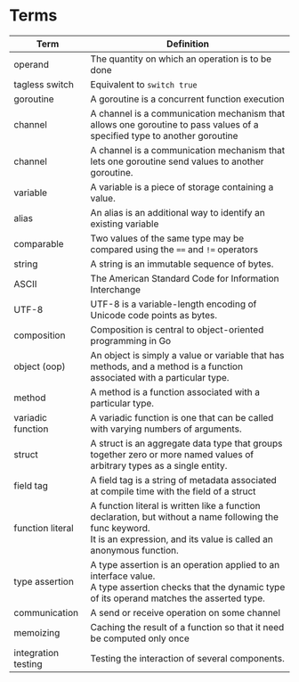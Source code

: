 # Terms


|        Term         |                                                                                     Definition                                                                                      |
| ------------------- | ----------------------------------------------------------------------------------------------------------------------------------------------------------------------------------- |
| operand             | The quantity on which an operation is to be done                                                                                                                                    |
| tagless switch      | Equivalent to `switch true`                                                                                                                                                         |
| goroutine           | A goroutine is a concurrent function execution                                                                                                                                      |
| channel             | A channel is a communication mechanism that allows one goroutine to pass values of a specified type to another goroutine                                                            |
| channel             | A channel is a communication mechanism that lets one goroutine send values to another goroutine.                                                                                    |
| variable            | A variable is a piece of storage containing a value.                                                                                                                                |
| alias               | An alias is an additional way to identify an existing variable                                                                                                                      |
| comparable          | Two values of the same type may be compared using the `==` and `!=` operators                                                                                                       |
| string              | A string is an immutable sequence of bytes.                                                                                                                                         |
| ASCII               | The American Standard Code for Information Interchange                                                                                                                              |
| UTF-8               | UTF-8 is a variable-length encoding of Unicode code points as bytes.                                                                                                                |
| composition         | Composition is central to object-oriented programming in Go                                                                                                                         |
| object (oop)        | An object is simply a value or variable that has methods, and a method is a function associated with a particular type.                                                             |
| method              | A method is a function associated with a particular type.                                                                                                                           |
| variadic function   | A variadic function is one that can be called with varying numbers of arguments.                                                                                                    |
| struct              | A struct is an aggregate data type that groups together zero or more named values of arbitrary types as a single entity.                                                            |
| field tag           | A field tag is a string of metadata associated at compile time with the field of a struct                                                                                           |
| function literal    | A function literal is written like a function declaration, but without a name following the func keyword. <br/> It is an expression, and its value is called an anonymous function. |
| type assertion      | A type assertion is an operation applied to an interface value. <br/> A type assertion checks that the dynamic type of its operand matches the asserted type.                       |
| communication       | A send or receive operation on some channel                                                                                                                                         |
| memoizing           | Caching the result of a function so that it need be computed only once                                                                                                              |
| integration testing | Testing the interaction of several components.                                                                                                                                      |
